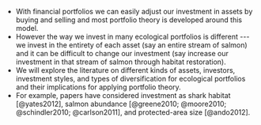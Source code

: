 <!---   @edwards2004 "portfolio management of wild fish stocks"-->
<!---   MPT as a method to achieve quantitative ecosystem-based fishery management [@sanchirico2008]-->

-   With financial portfolios we can easily adjust our investment in assets by
buying and selling and most portfolio theory is developed around this model.
-   However the way we invest in many ecological portfolios is different --- we
invest in the entirety of each asset (say an entire stream of salmon) and it
can be difficult to change our investment (say increase our investment in that
stream of salmon through habitat restoration).
-   We will explore the literature on different kinds of assets, investors,
investment styles, and types of diversification for ecological portfolios and
their implications for applying portfolio theory.
-   For example, papers have considered investment as shark habitat
[@yates2012], salmon abundance [@greene2010; @moore2010; @schindler2010;
@carlson2011], and protected-area size [@ando2012].

<!--Risk refers both to the probability of something "undesired" happening and
  the magnitude of that event [@rachev2008].-->
<!--Metrics such as the coefficient of variation can not capture the
  combination of these properties, but financial downside risk metrics can.-->
<!--Exemplifying the need for proper risk metrics in ecology, recent papers
  have focused on the frequency of ecological surprises [@lindenmayer2010; @doak2012].-->
<!--The financial literature increasingly relies on downside risk metrics
  [@ang2006] and the fisheries literature has begun applying these metrics to resource management [@sethi2012; @sethi2012a].-->
<!--There is tremendous opportunity to match risk metrics to
  resource-management goals.-->

